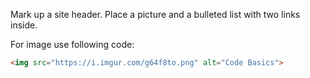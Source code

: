 Mark up a site header. Place a picture and a bulleted list with two links inside.

For image use following code:

```html
<img src="https://i.imgur.com/g64f8to.png" alt="Code Basics">
```
